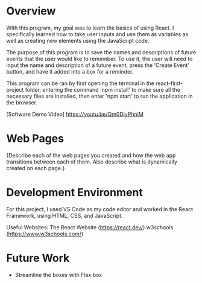 # Overview
With this program, my goal was to learn the basics of using React. I specifically learned how to take user inputs and use them as variables as well as creating new elements using the JavaScript code.

The purpose of this program is to save the names and descriptions of future events that the user would like to remember. To use it, the user will need to input the name and description of a future event, press the 'Create Event' button, and have it added into a box for a reminder. 

This program can be ran by first opening the terminal in the react-first-project folder, entering the command 'npm install' to make sure all the necessary files are installed, then enter 'npm start' to run the application in the browser.


[Software Demo Video] https://youtu.be/Qm0DiyPhniM

# Web Pages

{Describe each of the web pages you created and how the web app transitions between each of them.  Also describe what is dynamically created on each page.}

# Development Environment

For this project, I used VS Code as my code editor and worked in the React Framework, using HTML, CSS, and JavaScript.

Useful Websites:
The React Website (https://react.dev/)
w3schools (https://www.w3schools.com/)

# Future Work

* Streamline the boxes with Flex box